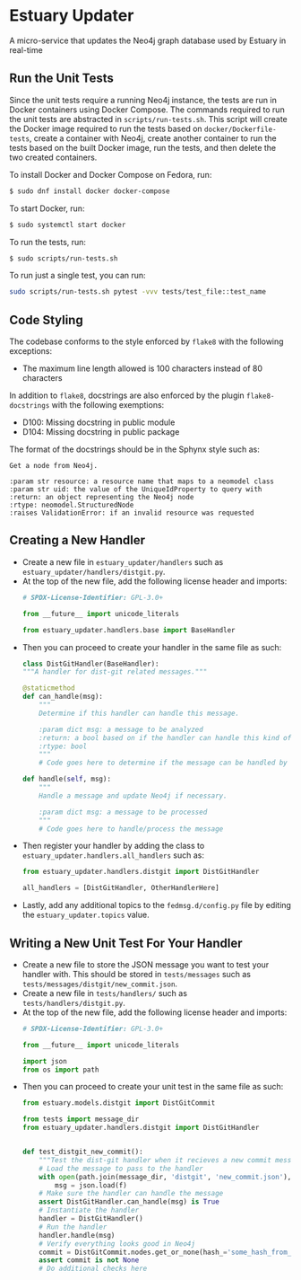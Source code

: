 # Estuary Updater

A micro-service that updates the Neo4j graph database used by Estuary in real-time

## Run the Unit Tests

Since the unit tests require a running Neo4j instance, the tests are run in Docker containers using
Docker Compose. The commands required to run the unit tests are abstracted in
`scripts/run-tests.sh`. This script will create the Docker image required to run the tests based
on `docker/Dockerfile-tests`, create a container with Neo4j, create another container to run
the tests based on the built Docker image, run the tests, and then delete the two created
containers.

To install Docker and Docker Compose on Fedora, run:

```bash
$ sudo dnf install docker docker-compose
```

To start Docker, run:

```bash
$ sudo systemctl start docker
```

To run the tests, run:

```bash
$ sudo scripts/run-tests.sh
```

To run just a single test, you can run:

```bash
sudo scripts/run-tests.sh pytest -vvv tests/test_file::test_name
```

## Code Styling

The codebase conforms to the style enforced by `flake8` with the following exceptions:
* The maximum line length allowed is 100 characters instead of 80 characters

In addition to `flake8`, docstrings are also enforced by the plugin `flake8-docstrings` with
the following exemptions:
* D100: Missing docstring in public module
* D104: Missing docstring in public package

The format of the docstrings should be in the Sphynx style such as:

```
Get a node from Neo4j.

:param str resource: a resource name that maps to a neomodel class
:param str uid: the value of the UniqueIdProperty to query with
:return: an object representing the Neo4j node
:rtype: neomodel.StructuredNode
:raises ValidationError: if an invalid resource was requested
```

## Creating a New Handler

* Create a new file in `estuary_updater/handlers` such as `estuary_updater/handlers/distgit.py`.
* At the top of the new file, add the following license header and imports:
    ```python
    # SPDX-License-Identifier: GPL-3.0+

    from __future__ import unicode_literals

    from estuary_updater.handlers.base import BaseHandler
    ```
* Then you can proceed to create your handler in the same file as such:
    ```python
    class DistGitHandler(BaseHandler):
    """A handler for dist-git related messages."""

    @staticmethod
    def can_handle(msg):
        """
        Determine if this handler can handle this message.

        :param dict msg: a message to be analyzed
        :return: a bool based on if the handler can handle this kind of message
        :rtype: bool
        """
        # Code goes here to determine if the message can be handled by this handler

    def handle(self, msg):
        """
        Handle a message and update Neo4j if necessary.

        :param dict msg: a message to be processed
        """
        # Code goes here to handle/process the message
    ```
* Then register your handler by adding the class to `estuary_updater.handlers.all_handlers` such
    as:
    ```python
    from estuary_updater.handlers.distgit import DistGitHandler

    all_handlers = [DistGitHandler, OtherHandlerHere]
    ```
* Lastly, add any additional topics to the `fedmsg.d/config.py` file by editing
    the `estuary_updater.topics` value.

## Writing a New Unit Test For Your Handler

* Create a new file to store the JSON message you want to test your handler with. This should be
    stored in `tests/messages` such as `tests/messages/distgit/new_commit.json`.
* Create a new file in `tests/handlers/` such as `tests/handlers/distgit.py`.
* At the top of the new file, add the following license header and imports:
    ```python
    # SPDX-License-Identifier: GPL-3.0+

    from __future__ import unicode_literals

    import json
    from os import path
    ```
* Then you can proceed to create your unit test in the same file as such:
    ```python
    from estuary.models.distgit import DistGitCommit

    from tests import message_dir
    from estuary_updater.handlers.distgit import DistGitHandler


    def test_distgit_new_commit():
        """Test the dist-git handler when it recieves a new commit message."""
        # Load the message to pass to the handler
        with open(path.join(message_dir, 'distgit', 'new_commit.json'), 'r') as f:
            msg = json.load(f)
        # Make sure the handler can handle the message
        assert DistGitHandler.can_handle(msg) is True
        # Instantiate the handler
        handler = DistGitHandler()
        # Run the handler
        handler.handle(msg)
        # Verify everything looks good in Neo4j
        commit = DistGitCommit.nodes.get_or_none(hash_='some_hash_from_the_message')
        assert commit is not None
        # Do additional checks here
    ```
